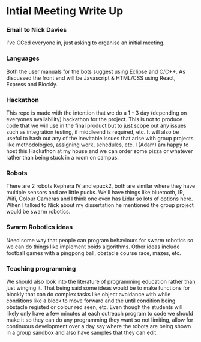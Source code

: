 # Intial Meeting Write Up

### Email to Nick Davies
I've CCed everyone in, just asking to organise an initial meeting.

### Languages
Both the user manuals for the bots suggest using Eclipse and C/C++. As discussed the front end will be Javascript & HTML/CSS using React, Express and Blockly.

### Hackathon
This repo is made with the intention that we do a 1 - 3 day (depending on everyones availability) hackathon for the project. This is not to produce code that we will use in the final product but to just scope out any issues such as integration testing, if middleend is required, etc.
It will also be useful to hash out any of the inevitable issues that arise with group projects like methodologies, assigning work, schedules, etc.
I (Adam) am happy to host this Hackathon at my house and we can order some pizza or whatever rather than being stuck in a room on campus.

### Robots
There are 2 robots Kephera IV and epuck2, both are similar where they have multiple sensors and are little pucks. We'll have things like bluetooth, IR, Wifi, Colour Cameras and I think one even has Lidar so lots of options here.
When I talked to Nick about my dissertation he mentioned the group project would be swarm robotics.

### Swarm Robotics ideas
Need some way that people can program behaviours for swarm robotics so we can do things like implement boids algorithms. Other ideas include football games with a pingpong ball, obstacle course race, mazes, etc.

### Teaching programming
We should also look into the literature of programming education rather than just winging it. That being said some ideas would be to make functions for blockly that can do complex tasks like object avoidance with while conditions like a block to move forward and the until condition being obstacle registed or colour red seen, etc. 
Even though the students will likely only have a few minutes at each outreach program to code we should make it so they can do any programming they want so not limiting, allow for continuous development over a day say where the robots are being shown in a group sandbox and also have samples that they can edit.
